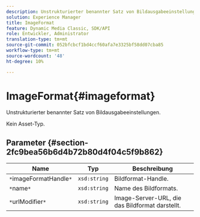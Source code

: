 ```yaml
---
description: Unstrukturierter benannter Satz von Bildausgabeeinstellungen.
solution: Experience Manager
title: ImageFormat
feature: Dynamic Media Classic, SDK/API
role: Entwickler, Administrator
translation-type: tm+mt
source-git-commit: 052bfcbcf1bd4ccf60afa7e3325bf58dd07cba85
workflow-type: tm+mt
source-wordcount: '48'
ht-degree: 10%

---
```



# ImageFormat{#imageformat}

Unstrukturierter benannter Satz von Bildausgabeeinstellungen.

Kein Asset-Typ.

## Parameter {#section-2fc9bea56b6d4b72b80d4f04c5f9b862}

| Name | Typ | Beschreibung |
|---|---|---|
| `*`imageFormatHandle`*` | `xsd:string` | Bildformat-Handle. |
| `*`name`*` | `xsd:string` | Name des Bildformats. |
| `*`urlModifier`*` | `xsd:string` | Image-Server-URL, die das Bildformat darstellt. |

